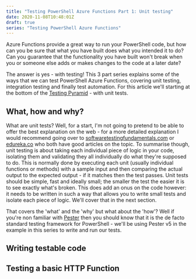 ```yaml
---
title: "Testing PowerShell Azure Functions Part 1: Unit testing"
date: 2020-11-08T10:48:01Z
draft: true
series: "Testing PowerShell Azure Functions"
---
```

Azure Functions provide a great way to run your PowerShell code, but how can you be sure that what you have built does what you intended it to do? Can you guarantee that the functionality you have built won't break when you or someone else adds or makes changes to the code at a later date?

The answer is yes - with testing!  This 3 part series explains some of the ways that we can test PowerShell Azure Functions, covering unit testing, integration testing and finally test automation.  For this article we'll starting at the bottom of the [Testing Pyramid](https://automationpanda.com/2018/08/01/the-testing-pyramid/) - with unit tests.

## What, how and why?

What are unit tests?  Well, for a start, I'm not going to pretend to be able to offer the best explanation on the web - for a more detailed explanation I would recommend going over to [softwaretestingfundamentals.com](https://softwaretestingfundamentals.com/unit-testing/) or [edureka.co](https://www.edureka.co/blog/what-is-unit-testing) who both have good articles on the topic.  To summarise though, unit testing is about taking each individual piece of logic in your code, isolating them and validating they all individually do what they're supposed to do.  This is normally done by executing each unit (usually individual functions or methods) with a sample input and then comparing the actual output to the expected output - if it matches then the test passes.  Unit tests should be simple, fast and ideally small; the smaller the test the easier it is to see exactly what's broken.  This does add an onus on the code however: it needs to be written in such a way that allows you to write small tests and isolate each piece of logic.  We'll cover that in the next section.

That covers the 'what' and the 'why' but what about the 'how'?  Well if you're non familiar with [Pester](https://pester.dev/) then you should know that it is the de facto standard testing framework for PowerShell - we'll be using Pester v5 in the example in this series to write and run our tests.

## Writing testable code

## Testing a basic HTTP Function

